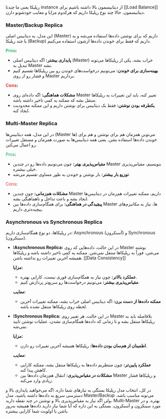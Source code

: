 رپلیکا یعنی ما چندتا instance از دیتابیسمون بالا داشته باشیم برای [[Load Balance]] دیتابیسمون. حالا چند نوع رپلیکا داریم که هرکدوم مزایا و معایب خودشونو دارن.


### Master/Backup Replica

این مدل، یه دیتابیس اصلی (Master) داریم که برای نوشتن داده‌ها استفاده می‌شه و یه یا چند رپلیکا (Backup) داریم که فقط برای خوندن داده‌ها ازشون استفاده می‌کنیم.

**<font color="#2DC26B">Pros</font>:**

- **پایداری بیشتر:** اگه دیتابیس اصلی (Master) خراب بشه، یکی از رپلیکاها می‌تونه تبدیل به Master بشه.
- **بهینه‌سازی برای خوندن:** می‌تونیم درخواست‌های خوندن رو بین رپلیکاها تقسیم کنیم و فشار رو از روی Master برداریم.

**<font color="#d83931">Cons</font>:**

- **مشکلات هماهنگی:** اگه داده‌ای روی Master تغییر کنه، باید این تغییرات به رپلیکاها منتقل بشه که ممکنه یه کمی تاخیر داشته باشه.
- **یکطرفه بودن نوشتن:** فقط یک دیتابیس برای نوشتن داریم و این ممکنه محدودیت ایجاد کنه.

### Multi-Master Replica

در این مدل، همه دیتابیس‌ها (Master ها) می‌تونن همزمان هم برای نوشتن و هم برای خوندن داده‌ها استفاده بشن. یعنی همه دیتابیس‌ها به صورت همزمان و مستقل تغییرات رو اعمال می‌کنن.

<font color="#00b050">Pros</font>:

- **مقیاس‌پذیری بهتر:** چون می‌تونیم داده‌ها رو در چندین Master بنویسیم، مقیاس‌پذیری خیلی بیشتره.
- **توزیع بار بیشتر:** بار نوشتن و خوندن به طور مساوی تقسیم می‌شه.

<font color="#d83931">Cons</font>:

- **مشکلات هم‌زمانی:** چون چندین Master داریم، ممکنه تغییرات هم‌زمان در دیتابیس‌ها ایجاد بشه و باعث تداخل و ناهماهنگی بشه.
- **پیچیدگی در هماهنگی:** برای همگام‌سازی داده‌ها بین Master ها، نیاز به مکانیزم‌های پیچیده‌تری داریم.

### Asynchronous vs Synchronous Replica

در رپلیکاها، دو نوع همگام‌سازی داریم: Asynchronous (آسنکرون) و Synchronous (سینکرون).

- ا**Asynchronous Replica:** در این حالت، داده‌هایی که روی Master نوشته می‌شن، فوراً به رپلیکاها منتقل نمی‌شن. ممکنه یه کمی تاخیر داشته باشه و رپلیکاها همیشه آخرین تغییرات رو نداشته باشن. [[Data Consistency]]
    
    **مزایا:**
    
    - **عملکرد بالاتر:** چون نیاز به همگام‌سازی فوری نیست، کارایی بهتره.
    - **مقیاس‌پذیری بیشتر:** می‌تونیم درخواست‌ها رو سریع‌تر پردازش کنیم.
    
    **معایب:**
    
    - **ممکنه داده‌ها از دست برن:** اگه دیتابیس اصلی خراب بشه، ممکنه تغییرات آخرین لحظه روی رپلیکاها منتقل نشده باشه.
- ا**Synchronous Replica:** در این حالت، هر تغییر روی Master بلافاصله باید به رپلیکاها منتقل بشه و تا زمانی که داده‌ها همگام‌سازی نشدن، عملیات نوشتن تایید نمی‌شه.
    
    **مزایا:**
    
    - **اطمینان از هم‌سان بودن داده‌ها:** رپلیکاها همیشه آخرین تغییرات رو دارن.
    
    **معایب:**
    
    - **عملکرد پایین‌تر:** چون منتظریم داده‌ها به رپلیکاها منتقل بشه، ممکنه کارایی کاهش پیدا کنه.
    - **مشکلات در مقیاس‌پذیری:** انتقال هم‌زمان داده‌ها بین Master و رپلیکاها فشار زیادی وارد می‌کنه.

در کل، انتخاب مدل رپلیکا بستگی به نیازهای شما داره. اگه می‌خواهید پایداری بالا و دسترسی سریع به داده‌ها داشته باشید، مدل Master/Backup می‌تونه مناسب باشه. ولی اگه نیاز به مقیاس‌پذیری بالا و نوشتن در چند نقطه دارید، Multi-Master بهتره. و در مورد سینکرون و آسنکرون، بستگی به این داره که آیا شما نیاز دارید داده‌ها همیشه به‌روز باشن یا اولویت شما کارایی بیشتره.